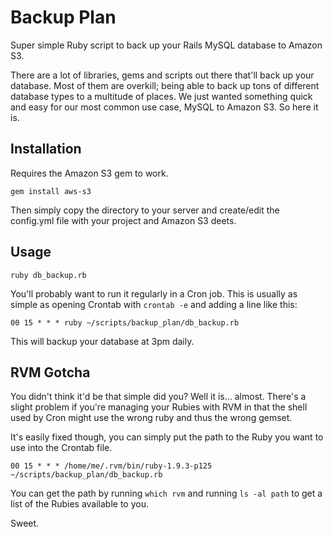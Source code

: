 Backup Plan
===========

Super simple Ruby script to back up your Rails MySQL database to Amazon S3.

There are a lot of libraries, gems and scripts out there that'll back up your database. Most of them are
overkill; being able to back up tons of different database types to a multitude of places. We just wanted
something quick and easy for our most common use case, MySQL to Amazon S3. So here it is.

## Installation

Requires the Amazon S3 gem to work.

    gem install aws-s3

Then simply copy the directory to your server and create/edit the config.yml file with your project and Amazon S3 deets.

## Usage

    ruby db_backup.rb

You'll probably want to run it regularly in a Cron job. This is usually as simple as opening Crontab with `crontab -e`
and adding a line like this:

    00 15 * * * ruby ~/scripts/backup_plan/db_backup.rb

This will backup your database at 3pm daily.

## RVM Gotcha

You didn't think it'd be that simple did you? Well it is... almost. There's a slight problem if you're managing your Rubies
with RVM in that the shell used by Cron might use the wrong ruby and thus the wrong gemset.

It's easily fixed though, you can simply put the path to the Ruby you want to use into the Crontab file.

    00 15 * * * /home/me/.rvm/bin/ruby-1.9.3-p125 ~/scripts/backup_plan/db_backup.rb

You can get the path by running `which rvm` and running `ls -al path` to get a list of the Rubies available to you.

Sweet.
